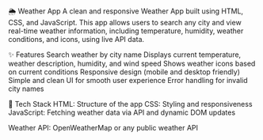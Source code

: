 🌦️ Weather App
A clean and responsive Weather App built using HTML, CSS, and JavaScript. This app allows users to search any city and view real-time weather information, including temperature, humidity, weather conditions, and icons, using live API data.

✨ Features
Search weather by city name
Displays current temperature, weather description, humidity, and wind speed
Shows weather icons based on current conditions
Responsive design (mobile and desktop friendly)
Simple and clean UI for smooth user experience
Error handling for invalid city names

🚀 Tech Stack
HTML: Structure of the app
CSS: Styling and responsiveness
JavaScript: Fetching weather data via API and dynamic DOM updates

Weather API: OpenWeatherMap or any public weather API
